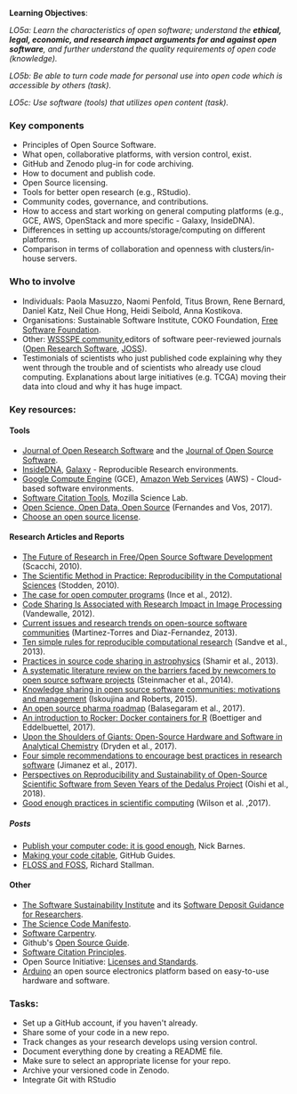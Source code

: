 **Learning Objectives**:

*LO5a: Learn the characteristics of open software; understand the **ethical, legal, economic, and research impact arguments for and against open software**, and further understand the quality requirements of open code (knowledge).*

*LO5b: Be able to turn code made for personal use into open code which is accessible by others (task).*

*LO5c: Use software (tools) that utilizes open content (task).*

### Key components

-   Principles of Open Source Software.
-   What open, collaborative platforms, with version control, exist.
-   GitHub and Zenodo plug-in for code archiving.
-   How to document and publish code.
-   Open Source licensing.
-   Tools for better open research (e.g., RStudio).
-   Community codes, governance, and contributions.
-   How to access and start working on general computing platforms (e.g., GCE, AWS, OpenStack and more specific - Galaxy, InsideDNA).
-   Differences in setting up accounts/storage/computing on different platforms.
-   Comparison in terms of collaboration and openness with clusters/in-house servers.

### Who to involve

-   Individuals: Paola Masuzzo, Naomi Penfold, Titus Brown, Rene Bernard, Daniel Katz, Neil Chue Hong, Heidi Seibold, Anna Kostikova.
-   Organisations: Sustainable Software Institute, COKO Foundation, [Free Software Foundation](https://www.fsf.org/licensing/).
-   Other: [WSSSPE community](hhttp://wssspe.researchcomputing.org.uk),editors of software peer-reviewed journals ([Open Research Software](http://openresearchsoftware.metajnl.com), [JOSS](http://joss.theoj.org)).
-   Testimonials of scientists who just published code explaining why they went through the trouble and of scientists who already use cloud computing. Explanations about large initiatives (e.g. TCGA) moving their data into cloud and why it has huge impact.

### Key resources:

#### Tools

-   [Journal of Open Research Software](https://openresearchsoftware.metajnl.com/) and the [Journal of Open Source Software](https://joss.theoj.org/).
-   [InsideDNA](https://insidedna.me/), [Galaxy](https://galaxyproject.org/) - Reproducible Research environments.
-   [Google Compute Engine](https://cloud.google.com/compute/) (GCE), [Amazon Web Services](https://aws.amazon.com/) (AWS) - Cloud-based software environments.
-   [Software Citation Tools](https://github.com/mozillascience/software-citation-tools), Mozilla Science Lab.
-   [Open Science, Open Data, Open Source](https://pfern.github.io/OSODOS/gitbook/) (Fernandes and Vos, 2017).
-   [Choose an open source license](https://choosealicense.com/).

#### Research Articles and Reports

-   [The Future of Research in Free/Open Source Software Development](http://www.ics.uci.edu/~wscacchi/Papers/New/FoSER-Scacchi-2010.pdf) (Scacchi, 2010).
-   [The Scientific Method in Practice: Reproducibility in the Computational Sciences](http://datascienceassn.org/sites/default/files/The%20Scientific%20Method%20in%20Practice%20-%20Reproducibility%20in%20the%20Computational%20Sciences.pdf) (Stodden, 2010).
-   [The case for open computer programs](https://www.nature.com/articles/nature10836) (Ince et al., 2012).
-   [Code Sharing Is Associated with Research Impact in Image Processing](https://infoscience.epfl.ch/record/206184/files/Vandewalle12.pdf) (Vandewalle, 2012).
-   [Current issues and research trends on open-source software communities](https://www.google.com/url?q=https://idus.us.es/xmlui/bitstream/handle/11441/32245/Current%2520issues%2520and%2520research%2520trends.pdf?sequence%3D1) (Martinez-Torres and Diaz-Fernandez, 2013).
-   [Ten simple rules for reproducible computational research](http://journals.plos.org/ploscompbiol/article?id%3D10.1371/journal.pcbi.1003285) (Sandve et al., 2013).
-   [Practices in source code sharing in astrophysics](https://arxiv.org/abs/1304.6780) (Shamir et al., 2013).
-   [A systematic literature review on the barriers faced by newcomers to open source software projects](http://igor.pro.br/publica/papers/IST_SysReview_PrePrint.pdf) (Steinmacher et al., 2014).
-   [Knowledge sharing in open source software communities: motivations and management](https://pdfs.semanticscholar.org/f2a2/c5129cf5656af7acc7ffaf84c9c9bafe72c5.pdf) (Iskoujina and Roberts, 2015).
-   [An open source pharma roadmap](http://journals.plos.org/plosmedicine/article?id%3D10.1371/journal.pmed.1002276) (Balasegaram et al., 2017).
-   [An introduction to Rocker: Docker containers for R](https://arxiv.org/abs/1710.03675) (Boettiger and Eddelbuettel, 2017).
-   [Upon the Shoulders of Giants: Open-Source Hardware and Software in Analytical Chemistry](https://pubs.acs.org/doi/abs/10.1021/acs.analchem.7b00485) (Dryden et al., 2017).
-   [Four simple recommendations to encourage best practices in research software](https://f1000research.com/articles/6-876/v1) (Jimanez  et al., 2017).
-   [Perspectives on Reproducibility and Sustainability of Open-Source Scientific Software from Seven Years of the Dedalus Project](https://arxiv.org/abs/1801.08200) (Oishi et al., 2018).
-   [Good enough practices in scientific computing](https://doi.org/10.1371/journal.pcbi.1005510) (Wilson et al. ,2017).

##### Posts

-   [Publish your computer code: it is good enough](http://www.nature.com/news/2010/101013/full/467753a.html), Nick Barnes.
-   [Making your code citable](https://guides.github.com/activities/citable-code/), GitHub Guides.
-   [FLOSS and FOSS](https://www.gnu.org/philosophy/floss-and-foss.en.html), Richard Stallman.

#### Other

-   [The Software Sustainability Institute](https://www.software.ac.uk/) and its [Software Deposit Guidance for Researchers](https://softwaresaved.github.io/software-deposit-guidance/).
-   [The Science Code Manifesto](http://sciencecodemanifesto.org/).
-   [Software Carpentry](https://software-carpentry.org/).
-   Github's [Open Source Guide](https://opensource.guide/).
-   [Software Citation Principles](https://doi.org/10.7717/peerj-cs.86).
-   Open Source Initiative: [Licenses and Standards](https://opensource.org/licenses).
-   [Arduino](https://www.arduino.cc/) an open source electronics platform based on easy-to-use hardware and software.

### Tasks:

-   Set up a GitHub account, if you haven't already.
-   Share some of your code in a new repo.
-   Track changes as your research develops using version control.
-   Document everything done by creating a README file.
-   Make sure to select an appropriate license for your repo.
-   Archive your versioned code in Zenodo.
-   Integrate Git with RStudio
